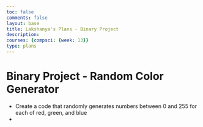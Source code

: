```yaml
---
toc: false
comments: false
layout: base
title: Lakshanya's Plans - Binary Project
description: 
courses: {compsci: {week: 13}}
type: plans
---
```


# Binary Project - Random Color Generator

- Create a code that randomly generates numbers between 0 and 255 for each of red, green, and blue
- 